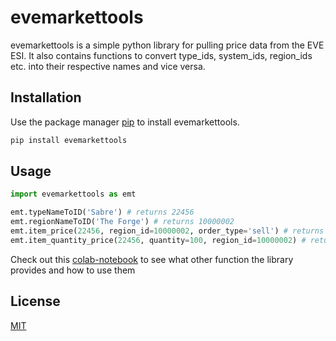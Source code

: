# evemarkettools

evemarkettools is a simple python library for pulling price data from the EVE ESI.
It also contains functions to convert type_ids, system_ids, region_ids etc. into their respective names and vice versa.

## Installation

Use the package manager [pip](https://pypi.org/project/evemarkettools/) to install evemarkettools.

```bash
pip install evemarkettools
```

## Usage

```python
import evemarkettools as emt

emt.typeNameToID('Sabre') # returns 22456
emt.regionNameToID('The Forge') # returns 10000002
emt.item_price(22456, region_id=10000002, order_type='sell') # returns 63560000
emt.item_quantity_price(22456, quantity=100, region_id=10000002) # returns 6531720000

```
Check out this [colab-notebook](https://colab.research.google.com/drive/1XipQmxwsY9LW6sSaxfjr5VNgzWtifIA2?usp=sharing) to see what other function the library provides and how to use them

## License
[MIT](https://choosealicense.com/licenses/mit/)
